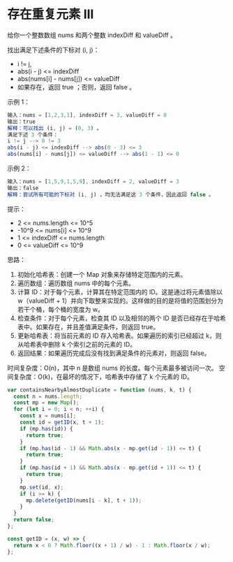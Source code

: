 # 存在重复元素 III

给你一个整数数组 nums 和两个整数 indexDiff 和 valueDiff 。

找出满足下述条件的下标对 (i, j)：

- i != j,
- abs(i - j) <= indexDiff
- abs(nums[i] - nums[j]) <= valueDiff
- 如果存在，返回 true ；否则，返回 false 。

示例 1：

```javascript
输入：nums = [1,2,3,1], indexDiff = 3, valueDiff = 0
输出：true
解释：可以找出 (i, j) = (0, 3) 。
满足下述 3 个条件：
i != j --> 0 != 3
abs(i - j) <= indexDiff --> abs(0 - 3) <= 3
abs(nums[i] - nums[j]) <= valueDiff --> abs(1 - 1) <= 0
```

示例 2：

```javascript
输入：nums = [1,5,9,1,5,9], indexDiff = 2, valueDiff = 3
输出：false
解释：尝试所有可能的下标对 (i, j) ，均无法满足这 3 个条件，因此返回 false 。
```

提示：

- 2 <= nums.length <= 10^5
- -10^9 <= nums[i] <= 10^9
- 1 <= indexDiff <= nums.length
- 0 <= valueDiff <= 10^9

思路：

1. 初始化哈希表：创建一个 Map 对象来存储特定范围内的元素。
2. 遍历数组：遍历数组 nums 中的每个元素。
3. 计算 ID：对于每个元素，计算其在特定范围内的 ID。这是通过将元素值除以 w（valueDiff + 1）并向下取整来实现的。这样做的目的是将值的范围划分为若干个桶，每个桶的宽度为 w。
4. 检查条件：对于每个元素，检查其 ID 以及相邻的两个 ID 是否已经存在于哈希表中。如果存在，并且差值满足条件，则返回 true。
5. 更新哈希表：将当前元素的 ID 存入哈希表。如果遍历的索引已经超过 k，则从哈希表中删除 k 个索引之前的元素的 ID。
6. 返回结果：如果遍历完成后没有找到满足条件的元素对，则返回 false。

时间复杂度：O(n)，其中 n 是数组 nums 的长度。每个元素最多被访问一次。
空间复杂度：O(k)，在最坏的情况下，哈希表中存储了 k 个元素的 ID。

```javascript
var containsNearbyAlmostDuplicate = function (nums, k, t) {
  const n = nums.length;
  const mp = new Map();
  for (let i = 0; i < n; ++i) {
    const x = nums[i];
    const id = getID(x, t + 1);
    if (mp.has(id)) {
      return true;
    }
    if (mp.has(id - 1) && Math.abs(x - mp.get(id - 1)) <= t) {
      return true;
    }
    if (mp.has(id + 1) && Math.abs(x - mp.get(id + 1)) <= t) {
      return true;
    }
    mp.set(id, x);
    if (i >= k) {
      mp.delete(getID(nums[i - k], t + 1));
    }
  }
  return false;
};

const getID = (x, w) => {
  return x < 0 ? Math.floor((x + 1) / w) - 1 : Math.floor(x / w);
};
```
